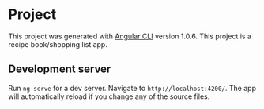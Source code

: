 # Project

This project was generated with [Angular CLI](https://github.com/angular/angular-cli) version 1.0.6.
This project is a recipe book/shopping list app.

## Development server

Run `ng serve` for a dev server. Navigate to `http://localhost:4200/`. The app will automatically reload if you change any of the source files.
